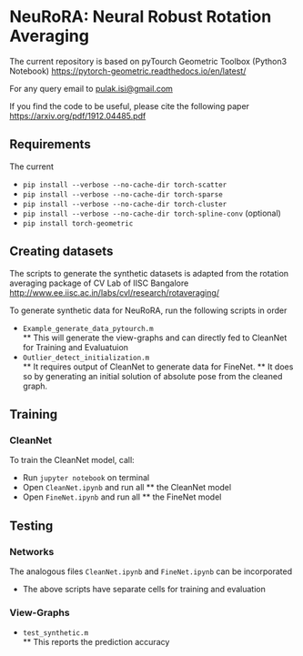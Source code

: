 
# NeuRoRA: Neural Robust Rotation Averaging

The current repository is based on pyTourch Geometric Toolbox (Python3 Notebook)
https://pytorch-geometric.readthedocs.io/en/latest/ 

For any query email to pulak.isi@gmail.com

If you find the code to be useful, please cite the following paper
https://arxiv.org/pdf/1912.04485.pdf

## Requirements
The current 

* `pip install --verbose --no-cache-dir torch-scatter`
* `pip install --verbose --no-cache-dir torch-sparse`
* `pip install --verbose --no-cache-dir torch-cluster`
* `pip install --verbose --no-cache-dir torch-spline-conv` (optional)
* `pip install torch-geometric` 

## Creating datasets
The scripts to generate the synthetic datasets is adapted from the rotation averaging package of CV Lab of IISC Bangalore
http://www.ee.iisc.ac.in/labs/cvl/research/rotaveraging/

To generate synthetic data for NeuRoRA, run the following scripts in order 
* `Example_generate_data_pytourch.m`  
** This will generate the view-graphs and can directly fed to CleanNet for Training and Evaluatuion 
* `Outlier_detect_initialization.m`   
** It requires output of CleanNet to generate data for FineNet. 
** It does so by generating an initial solution of absolute pose from the cleaned graph.  

## Training

### CleanNet 

To train the CleanNet model, call:
* Run `jupyter notebook` on terminal 
* Open `CleanNet.ipynb` and run all 
** the CleanNet model
* Open `FineNet.ipynb` and run all 
** the FineNet model 

## Testing

### Networks 

The analogous files `CleanNet.ipynb` and `FineNet.ipynb` can be incorporated 
* The above scripts have separate cells for training and evaluation 

### View-Graphs 

* `test_synthetic.m`  
** This reports the prediction accuracy 

